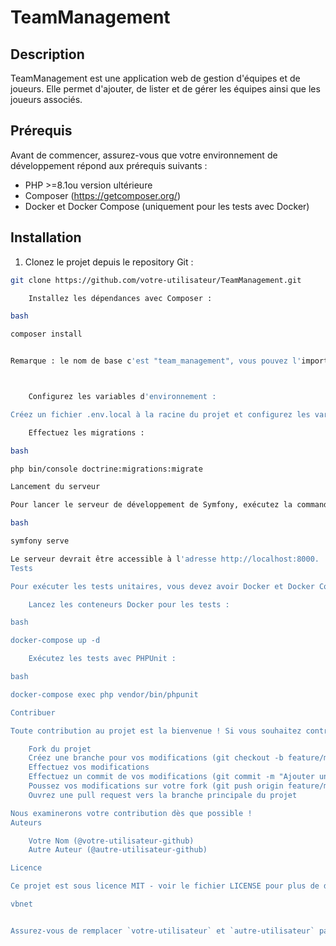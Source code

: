 # TeamManagement

## Description
TeamManagement est une application web de gestion d'équipes et de joueurs. Elle permet d'ajouter, de lister et de gérer les équipes ainsi que les joueurs associés.

## Prérequis


Avant de commencer, assurez-vous que votre environnement de développement répond aux prérequis suivants :

- PHP >=8.1ou version ultérieure
- Composer (https://getcomposer.org/)
- Docker et Docker Compose (uniquement pour les tests avec Docker)

## Installation

1. Clonez le projet depuis le repository Git :

```bash
git clone https://github.com/votre-utilisateur/TeamManagement.git

    Installez les dépendances avec Composer :

bash

composer install


Remarque : le nom de base c'est "team_management", vous pouvez l'importé direcectement et elle se trouve dans la souce du projet.



    Configurez les variables d'environnement :

Créez un fichier .env.local à la racine du projet et configurez les variables d'environnement nécessaires. Vous pouvez utiliser le fichier .env comme base.

    Effectuez les migrations :

bash

php bin/console doctrine:migrations:migrate

Lancement du serveur

Pour lancer le serveur de développement de Symfony, exécutez la commande suivante :

bash

symfony serve

Le serveur devrait être accessible à l'adresse http://localhost:8000.
Tests

Pour exécuter les tests unitaires, vous devez avoir Docker et Docker Compose installés sur votre machine.

    Lancez les conteneurs Docker pour les tests :

bash

docker-compose up -d

    Exécutez les tests avec PHPUnit :

bash

docker-compose exec php vendor/bin/phpunit

Contribuer

Toute contribution au projet est la bienvenue ! Si vous souhaitez contribuer, veuillez suivre les étapes suivantes :

    Fork du projet
    Créez une branche pour vos modifications (git checkout -b feature/ma-nouvelle-fonctionnalite)
    Effectuez vos modifications
    Effectuez un commit de vos modifications (git commit -m "Ajouter une nouvelle fonctionnalité")
    Poussez vos modifications sur votre fork (git push origin feature/ma-nouvelle-fonctionnalite)
    Ouvrez une pull request vers la branche principale du projet

Nous examinerons votre contribution dès que possible !
Auteurs

    Votre Nom (@votre-utilisateur-github)
    Autre Auteur (@autre-utilisateur-github)

Licence

Ce projet est sous licence MIT - voir le fichier LICENSE pour plus de détails.

vbnet


Assurez-vous de remplacer `votre-utilisateur` et `autre-utilisateur` par vos noms d'utilisateur GitHub respectifs. Ce README contient des instructions pour l'installation, le lancement du serveur de développement Symfony, l'exécution des tests avec Docker, des informations sur la façon de contribuer au projet, la liste des auteurs et la licence du projet. Vous pouvez bien sûr ajouter d'autres sections ou informations spécifiques à votre projet si nécessaire.
